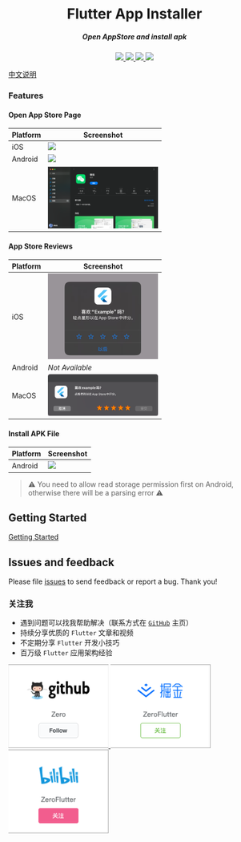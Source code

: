 <h1 align="center">Flutter App Installer</h1>
<h5 align="center">Open AppStore and install apk </h5>

<p align="center">
<a href="https://pub.dev/packages/app_installer">
<img src="https://img.shields.io/pub/v/app_installer?logo=dart"/>
<img src="https://img.shields.io/badge/OS-Android%20%7CiOS%20%20%7C%20MacOS-blue?logo=preact"/>
</a>
<a href="https://github.com/BytesZero/app_installer">
<img src="https://github.com/BytesZero/app_installer/actions/workflows/flutter.yml/badge.svg">
<img src=https://img.shields.io/github/stars/BytesZero/app_installer?color=brightgreen>
</a>
</p>

[中文说明](https://github.com/BytesZero/app_installer/tree/master/README_CN.md)

### Features

#### Open App Store Page

| Platform | Screenshot |
|----------|-------------|
| iOS      | <img src="https://raw.githubusercontent.com/BytesZero/app_installer/master/images/iOS_Go_Store.gif" width="220"/> |
| Android  | <img src="https://raw.githubusercontent.com/BytesZero/app_installer/master/images/Android_Go_Store.gif" width="220"/> |
| MacOS    | <img src="https://raw.githubusercontent.com/BytesZero/app_installer/master/images/MacOS_Go_Store.png" width="220"/> |

#### App Store Reviews

| Platform | Screenshot |
|----------|-------------|
| iOS      | <img src="https://raw.githubusercontent.com/BytesZero/app_installer/master/images/review_ios.png" width="220"/> |
| Android  | _Not Available_ |
| MacOS    | <img src="https://raw.githubusercontent.com/BytesZero/app_installer/master/images/review_macos.png" width="220"/> |

#### Install APK File

| Platform | Screenshot |
|----------|-------------|
| Android  | <img src="https://raw.githubusercontent.com/BytesZero/app_installer/master/images/install_apk.gif" width="220"/> |

> ⚠️ You need to allow read storage permission first on Android, otherwise there will be a parsing error ⚠️


## Getting Started

[Getting Started](https://github.com/BytesZero/app_installer/tree/master/example)

## Issues and feedback

Please file [issues](https://github.com/BytesZero/app_installer/issues/new) to send feedback or report a bug. Thank you!

### 关注我

- 遇到问题可以找我帮助解决（联系方式在 [`GitHub`](https://github.com/BytesZero) 主页）
- 持续分享优质的 `Flutter` 文章和视频
- 不定期分享 `Flutter` 开发小技巧
- 百万级 `Flutter` 应用架构经验

<p>
  <a href="https://github.com/BytesZero">
    <img width="200" alt="github" src="https://raw.githubusercontent.com/BytesZero/BytesZero/main/images/follow/github_follow.png">
  </a>
  <a href="https://juejin.cn/user/764915820276439">
    <img width="200" alt="juejin" src="https://raw.githubusercontent.com/BytesZero/BytesZero/main/images/follow/juejin_follow.png">
  </a>
  <a href="https://space.bilibili.com/1698847208">
    <img width="200" alt="csdn" src="https://raw.githubusercontent.com/BytesZero/BytesZero/main/images/follow/bilibili_follow.png">
  </a>
</p>
